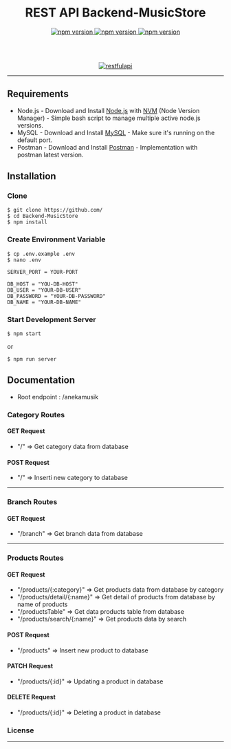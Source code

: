 <h1 align="center">REST API Backend-MusicStore</h1>
<div align="center">
    <a href="#">
    <img src="https://img.shields.io/badge/npm-6.9.0-brightgreen.svg?style=flat-square" alt="npm version">
  </a>
  <a href="#">
    <img src="https://img.shields.io/badge/NodeJS-12.4.0-blue.svg?style=flat-square" alt="npm version">
  </a>
  <a href="#">
    <img src="https://img.shields.io/badge/ExpressJS-4.x-orange.svg?style=flat-square" alt="npm version">
  </a>
</div>

  <br><br>


<p align="center">
  <a href="https://nodejs.org/">
    <img alt="restfulapi" title="Restful API" src="https://cdn-images-1.medium.com/max/871/1*d2zLEjERsrs1Rzk_95QU9A.png">
  </a>
</p>

----

## Requirements
- Node.js - Download and Install [Node.js](https://nodejs.org/en/) with [NVM](https://github.com/creationix/nvm) (Node Version Manager) - Simple bash script to manage multiple active node.js versions.
- MySQL - Download and Install [MySQL](https://www.mysql.com/downloads/) - Make sure it's running on the default port.
- Postman - Download and Install [Postman](https://www.getpostman.com/downloads) - Implementation with postman latest version.

## Installation
### Clone
```
$ git clone https://github.com/
$ cd Backend-MusicStore
$ npm install
```

### Create Environment Variable
```
$ cp .env.example .env
$ nano .env
```

```
SERVER_PORT = YOUR-PORT

DB_HOST = "YOU-DB-HOST"
DB_USER = "YOUR-DB-USER"
DB_PASSWORD = "YOUR-DB-PASSWORD"
DB_NAME = "YOUR-DB-NAME"

```
### Start Development Server
```
$ npm start
```
or
```
$ npm run server
```

## Documentation

- Root endpoint : /anekamusik

### Category Routes

#### GET Request
 
 - "/" => Get category data from database

#### POST Request

 - "/" => Inserti new category to database
 
------

 ### Branch Routes

#### GET Request
 
 - "/branch" => Get branch data from database

-------
 
 ### Products Routes

#### GET Request
 
 - "/products/{:category}" => Get products data from database by category
 - "/products/detail/{:name}" => Get detail of products from database by name of products
 - "/productsTable" => Get data products table from database
 - "/products/search/{:name}" => Get products data by search

#### POST Request

 - "/products" => Insert new product to database

#### PATCH Request

 - "/products/{:id}" => Updating a product in database

#### DELETE Request

 - "/products/{:id}" => Deleting a product in database



### License
----

